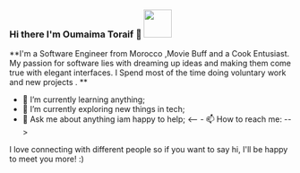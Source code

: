 ### Hi there I'm Oumaima Toraif :partying_face: <img src="https://user-images.githubusercontent.com/69909159/162576025-aa0151ea-1e08-4a5b-b75b-b317b03fecac.png" width="50" height="50">

**I'm a Software Engineer from Morocco ,Movie Buff and a Cook Entusiast.
My passion for software lies with dreaming up ideas and making them come true with elegant interfaces.
I Spend most of the time doing voluntary work and new projects .
**

- 🌱 I’m currently learning anything;
- 🔭 I’m currently exploring new things in tech;
- 💬 Ask me about anything iam happy to help;
<-- - 📫 How to reach me: -->

 I love connecting with different people so if you want to say hi, I'll be happy to meet you more! :)



